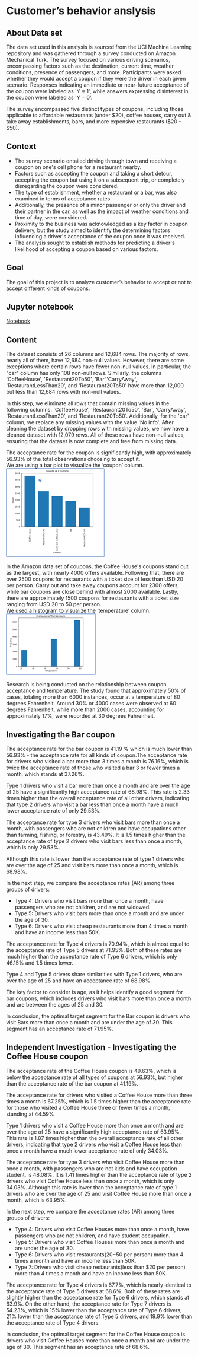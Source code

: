 # Customer’s behavior anslysis

## About Data set
The data set used in this analysis is sourced from the UCI Machine Learning repository and was gathered through a survey conducted on Amazon Mechanical Turk. The survey focused on various driving scenarios, encompassing factors such as the destination, current time, weather conditions, presence of passengers, and more. Participants were asked whether they would accept a coupon if they were the driver in each given scenario. Responses indicating an immediate or near-future acceptance of the coupon were labeled as 'Y = 1', while answers expressing disinterest in the coupon were labeled as 'Y = 0'.

The survey encompassed five distinct types of coupons, including those applicable to affordable restaurants (under $20), coffee houses, carry out & take away establishments, bars, and more expensive restaurants ($20 - $50).

## Context
* The survey scenario entailed driving through town and receiving a coupon on one's cell phone for a restaurant nearby.
* Factors such as accepting the coupon and taking a short detour, accepting the coupon but using it on a subsequent trip, or completely disregarding the coupon were considered.
* The type of establishment, whether a restaurant or a bar, was also examined in terms of acceptance rates.
* Additionally, the presence of a minor passenger or only the driver and their partner in the car, as well as the impact of weather conditions and time of day, were considered.
* Proximity to the business was acknowledged as a key factor in coupon delivery, but the study aimed to identify the determining factors influencing a driver's acceptance of the coupon once it was received.
* The analysis sought to establish methods for predicting a driver's likelihood of accepting a coupon based on various factors.

## Goal
The goal of this project is to analyze customer’s behavior to accept or not to accept different kinds of coupons.

## Jupyter notebook
[Notebook](m_ass_m5.ipynb)

## Content
The dataset consists of 26 columns and 12,684 rows. The majority of rows, nearly all of them, have 12,684 non-null values. However, there are some exceptions where certain rows have fewer non-null values. In particular, the "car" column has only 108 non-null rows. Similarly, the columns 'CoffeeHouse', 'Restaurant20To50', 'Bar','CarryAway', 'RestaurantLessThan20', and 'Restaurant20To50' have more than 12,000 but less than 12,684 rows with non-null values.

In this step, we eliminate all rows that contain missing values in the following columns: 'CoffeeHouse', 'Restaurant20To50', 'Bar', 'CarryAway', 'RestaurantLessThan20', and 'Restaurant20To50'. Additionally, for the 'car' column, we replace any missing values with the value 'No info'. After cleaning the dataset by dropping rows with missing values, we now have a cleaned dataset with 12,079 rows. All of these rows have non-null values, ensuring that the dataset is now complete and free from missing data.

The acceptance rate for the coupon is significantly high, with approximately 56.93% of the total observations choosing to accept it.  
We are using a bar plot to visualize the ‘coupon’ column.  
![](images/img1.png)  

In the Amazon data set of coupons, the Coffee House's coupons stand out as the largest, with nearly 4000 offers available. Following that, there are over 2500 coupons for restaurants with a ticket size of less than USD 20 per person. Carry out and take away coupons account for 2300 offers, while bar coupons are close behind with almost 2000 available. Lastly, there are approximately 1500 coupons for restaurants with a ticket size ranging from USD 20 to 50 per person.  
We used a histogram to visualize the ‘temperature’ column.  
![](images/img2.png)  

Research is being conducted on the relationship between coupon acceptance and temperature. The study found that approximately 50% of cases, totaling more than 6000 instances, occur at a temperature of 80 degrees Fahrenheit. Around 30% or 4000 cases were observed at 60 degrees Fahrenheit, while more than 2000 cases, accounting for approximately 17%, were recorded at 30 degrees Fahrenheit.

## Investigating the Bar coupon
The acceptance rate for the bar coupon is 41.19 % which is much lower than 56.93% - the acceptance rate for all kinds of coupon.The acceptance rate for drivers who visited a bar more than 3 times a month is 76.16%, which is twice the acceptance rate of those who visited a bar 3 or fewer times a month, which stands at 37.26%.

Type 1 drivers who visit a bar more than once a month and are over the age of 25 have a significantly high acceptance rate of 68.98%. This rate is 2.33 times higher than the overall acceptance rate of all other drivers, indicating that type 2 drivers who visit a bar less than once a month have a much lower acceptance rate of only 29.53%.

The acceptance rate for type 3 drivers who visit bars more than once a month, with passengers who are not children and have occupations other than farming, fishing, or forestry, is 43.49%. It is 1.5 times higher than the acceptance rate of type 2 drivers who visit bars less than once a month, which is only 29.53%.

Although this rate is lower than the acceptance rate of type 1 drivers who are over the age of 25 and visit bars more than once a month, which is 68.98%.

In the next step, we compare the acceptance rates (AR) among three groups of drivers:

* Type 4: Drivers who visit bars more than once a month, have passengers who are not children, and are not widowed.
* Type 5: Drivers who visit bars more than once a month and are under the age of 30.
* Type 6: Drivers who visit cheap restaurants more than 4 times a month and have an income less than 50K.

The acceptance rate for Type 4 drivers is 70.94%, which is almost equal to the acceptance rate of Type 5 drivers at 71.95%. Both of these rates are much higher than the acceptance rate of Type 6 drivers, which is only 46.15% and 1.5 times lower.

Type 4 and Type 5 drivers share similarities with Type 1 drivers, who are over the age of 25 and have an acceptance rate of 68.98%.

The key factor to consider is age, as it helps identify a good segment for bar coupons, which includes drivers who visit bars more than once a month and are between the ages of 25 and 30.

In conclusion, the optimal target segment for the Bar coupon is drivers who visit Bars more than once a month and are under the age of 30. This segment has an acceptance rate of 71.95%.

## Independent Investigation - Investigating the Coffee House coupon
The acceptance rate of the Coffee House coupon is 49.63%, which is below the acceptance rate of all types of coupons at 56.93%, but higher than the acceptance rate of the bar coupon at 41.19%.

The acceptance rate for drivers who visited a Coffee House more than three times a month is 67.25%, which is 1.5 times higher than the acceptance rate for those who visited a Coffee House three or fewer times a month, standing at 44.59%

Type 1 drivers who visit a Coffee House more than once a month and are over the age of 25 have a significantly high acceptance rate of 63.95%. This rate is 1.87 times higher than the overall acceptance rate of all other drivers, indicating that type 2 drivers who visit a Coffee House less than once a month have a much lower acceptance rate of only 34.03%.

The acceptance rate for type 3 drivers who visit Coffee House more than once a month, with passengers who are not kids and have occupation student, is 48.08%. It is 1.41 times higher than the acceptance rate of type 2 drivers who visit Coffee House less than once a month, which is only 34.03%.
Although this rate is lower than the acceptance rate of type 1 drivers who are over the age of 25 and visit Coffee House more than once a month, which is 63.95%. 

In the next step, we compare the acceptance rates (AR) among three groups of drivers:
* Type 4: Drivers who visit Coffee Houses more than once a month, have passengers who are not children, and have student occupation.
* Type 5: Drivers who visit Coffee Houses more than once a month and are under the age of 30.
* Type 6: Drivers who visit restaurants($20-$50 per person) more than 4 times a month and have an income less than 50K.
* Type 7: Drivers who visit  cheap restaurants(less than $20 per person) more than 4 times a month and have an income less than 50K.

The acceptance rate for Type 4 drivers is 67.7%, which is nearly identical to the acceptance rate of Type 5 drivers at 68.6%. Both of these rates are slightly higher than the acceptance rate for Type 6 drivers, which stands at 63.9%.
On the other hand, the acceptance rate for Type 7 drivers is 54.23%, which is 15% lower than the acceptance rate of Type 6 drivers, 21% lower than the acceptance rate of Type 5 drivers, and 19.9% lower than the acceptance rate of Type 4 drivers.

In conclusion, the optimal target segment for the Coffee House coupon is drivers who visit Coffee Houses more than once a month and are under the age of 30. This segment has an acceptance rate of 68.6%.
